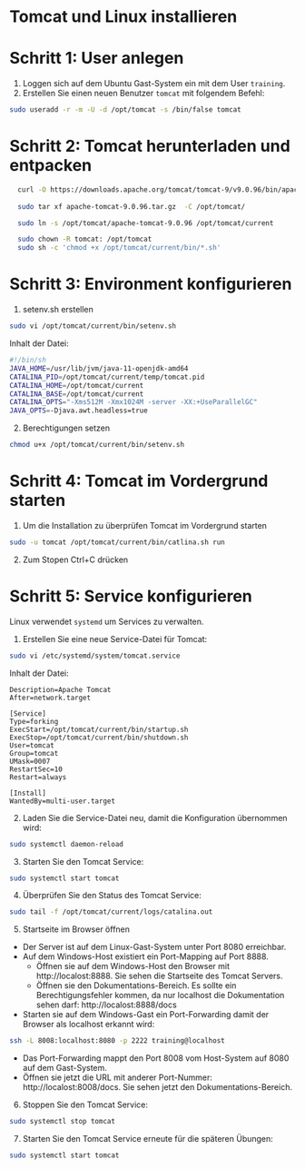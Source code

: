 # Tomcat und Linux installieren

# Schritt 1: User anlegen
1. Loggen sich auf dem Ubuntu Gast-System ein mit dem User `training`.
2. Erstellen Sie einen neuen Benutzer `tomcat` mit folgendem Befehl:
```bash
sudo useradd -r -m -U -d /opt/tomcat -s /bin/false tomcat
```

# Schritt 2: Tomcat herunterladen und entpacken

```bash
  curl -O https://downloads.apache.org/tomcat/tomcat-9/v9.0.96/bin/apache-tomcat-9.0.96.tar.gz
  
  sudo tar xf apache-tomcat-9.0.96.tar.gz  -C /opt/tomcat/

  sudo ln -s /opt/tomcat/apache-tomcat-9.0.96 /opt/tomcat/current

  sudo chown -R tomcat: /opt/tomcat
  sudo sh -c 'chmod +x /opt/tomcat/current/bin/*.sh'
 ```

# Schritt 3: Environment konfigurieren
1. setenv.sh erstellen 

```bash
sudo vi /opt/tomcat/current/bin/setenv.sh
```

Inhalt der Datei:
```bash
#!/bin/sh
JAVA_HOME=/usr/lib/jvm/java-11-openjdk-amd64
CATALINA_PID=/opt/tomcat/current/temp/tomcat.pid
CATALINA_HOME=/opt/tomcat/current
CATALINA_BASE=/opt/tomcat/current
CATALINA_OPTS="-Xms512M -Xmx1024M -server -XX:+UseParallelGC"
JAVA_OPTS=-Djava.awt.headless=true
```

2. Berechtigungen setzen

```bash
chmod u+x /opt/tomcat/current/bin/setenv.sh
```

# Schritt 4: Tomcat im Vordergrund starten 
1. Um die Installation zu überprüfen Tomcat im Vordergrund starten
```bash
sudo -u tomcat /opt/tomcat/current/bin/catlina.sh run
```

2. Zum Stopen Ctrl+C drücken

# Schritt 5: Service konfigurieren
Linux verwendet `systemd` um Services zu verwalten.

1. Erstellen Sie eine neue Service-Datei für Tomcat:
```bash
sudo vi /etc/systemd/system/tomcat.service
```

Inhalt der Datei:
```plaintext
Description=Apache Tomcat
After=network.target

[Service]
Type=forking
ExecStart=/opt/tomcat/current/bin/startup.sh
ExecStop=/opt/tomcat/current/bin/shutdown.sh
User=tomcat
Group=tomcat
UMask=0007
RestartSec=10
Restart=always

[Install]
WantedBy=multi-user.target
```

2. Laden Sie die Service-Datei neu, damit die Konfiguration übernommen wird:
```bash
sudo systemctl daemon-reload
```

3. Starten Sie den Tomcat Service:
```bash
sudo systemctl start tomcat
```

4. Überprüfen Sie den Status des Tomcat Service:
```bash
sudo tail -f /opt/tomcat/current/logs/catalina.out
```

5. Startseite im Browser öffnen
- Der Server ist auf dem Linux-Gast-System unter Port 8080 erreichbar.
- Auf dem Windows-Host existiert ein Port-Mapping auf Port 8888.
  - Öffnen sie auf dem Windows-Host den Browser mit http://localost:8888. Sie sehen die Startseite des Tomcat Servers.
  - Öffnen sie den Dokumentations-Bereich. Es sollte ein Berechtigungsfehler kommen, da nur localhost die Dokumentation sehen darf: http://localost:8888/docs
- Starten sie auf dem Windows-Gast ein Port-Forwarding damit der Browser als localhost erkannt wird:

```bash
ssh -L 8008:localhost:8080 -p 2222 training@localhost
```
- Das Port-Forwarding mappt den Port 8008 vom Host-System auf 8080 auf dem Gast-System.
- Öffnen sie jetzt die URL mit anderer Port-Nummer: http://localost:8008/docs. Sie sehen jetzt den Dokumentations-Bereich.


6. Stoppen Sie den Tomcat Service:
```bash
sudo systemctl stop tomcat
```

7. Starten Sie den Tomcat Service erneute für die späteren Übungen:
```bash
sudo systemctl start tomcat
```

